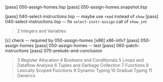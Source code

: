 [pass] 050-assign-homes.lisp
[pass] 050-assign-homes.snapshot.lisp

[pass] 040-select-instructions.lisp -- maybe use `read` instead of `show`
[pass] 040-select-instructions.lisp -- fix `select-instr-assign` call of `show_int`

> 2 Integers and Variables

[c] check -- required by 050-assign-homes
[x86] x86-info?
[pass] 050-assign-homes
[pass] 050-assign-homes -- test
[pass] 060-patch-instructions
[pass] 070-prelude-and-conclusion

> 3 Register Allocation
> 4 Booleans and Conditionals
> 5 Loops and Dataflow Analysis
> 6 Tuples and Garbage Collection
> 7 Functions
> 8 Lexically Scoped Functions
> 9 Dynamic Typing
> 10 Gradual Typing
> 11 Generics
